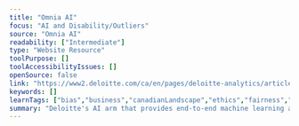 ```yaml
---
title: "Omnia AI"
focus: "AI and Disability/Outliers"
source: "Omnia AI"
readability: ["Intermediate"]
type: "Website Resource"
toolPurpose: []
toolAccessibilityIssues: []
openSource: false
link: "https://www2.deloitte.com/ca/en/pages/deloitte-analytics/articles/omnia-artificial-intelligence.html"
keywords: []
learnTags: ["bias","business","canadianLandscape","ethics","fairness","inclusivePractice"]
summary: "Deloitte's AI arm that provides end-to-end machine learning and AI solutions for organizations.  "
---
```


